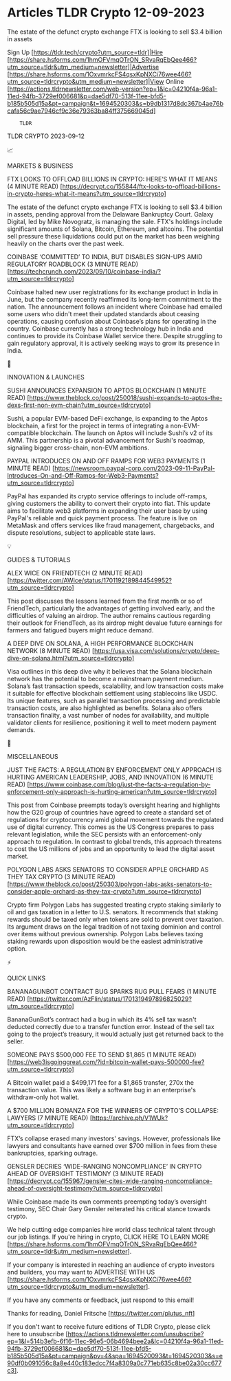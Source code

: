 # Articles TLDR Crypto 12-09-2023

The estate of the defunct crypto exchange FTX is looking to sell $3.4
billion in assets  

Sign Up [https://tldr.tech/crypto?utm_source=tldr]|Hire
[https://share.hsforms.com/1hmOFVmqOTrON_SRvaRqEbQee466?utm_source=tldr&utm_medium=newsletter]|Advertise
[https://share.hsforms.com/1OxvmrkcFS4qsxKpNXCi76wee466?utm_source=tldrcrypto&utm_medium=newsletter]|View
Online
[https://actions.tldrnewsletter.com/web-version?ep=1&lc=04210f4a-96a1-11ed-94fb-3729ef006681&p=dae5df70-513f-11ee-bfd5-b185b505d15a&pt=campaign&t=1694520303&s=b9db1317d8dc367b4ae76bcafa56c9ae7946cf9c36e79363ba84ff375669045d]


		TLDR 

TLDR CRYPTO 2023-09-12

📈 

MARKETS & BUSINESS

FTX LOOKS TO OFFLOAD BILLIONS IN CRYPTO: HERE’S WHAT IT MEANS (4
MINUTE READ)
[https://decrypt.co/155844/ftx-looks-to-offload-billions-in-crypto-heres-what-it-means?utm_source=tldrcrypto]

The estate of the defunct crypto exchange FTX is looking to sell $3.4
billion in assets, pending approval from the Delaware Bankruptcy
Court. Galaxy Digital, led by Mike Novogratz, is managing the sale.
FTX's holdings include significant amounts of Solana, Bitcoin,
Ethereum, and altcoins. The potential sell pressure these liquidations
could put on the market has been weighing heavily on the charts over
the past week. 

COINBASE ‘COMMITTED’ TO INDIA, BUT DISABLES SIGN-UPS AMID
REGULATORY ROADBLOCK (3 MINUTE READ)
[https://techcrunch.com/2023/09/10/coinbase-india/?utm_source=tldrcrypto]

Coinbase halted new user registrations for its exchange product in
India in June, but the company recently reaffirmed its long-term
commitment to the nation. The announcement follows an incident where
Coinbase had emailed some users who didn't meet their updated
standards about ceasing operations, causing confusion about
Coinbase’s plans for operating in the country. Coinbase currently
has a strong technology hub in India and continues to provide its
Coinbase Wallet service there. Despite struggling to gain regulatory
approval, it is actively seeking ways to grow its presence in India. 

🚀 

INNOVATION & LAUNCHES

SUSHI ANNOUNCES EXPANSION TO APTOS BLOCKCHAIN (1 MINUTE READ)
[https://www.theblock.co/post/250018/sushi-expands-to-aptos-the-dexs-first-non-evm-chain?utm_source=tldrcrypto]

Sushi, a popular EVM-based DeFi exchange, is expanding to the Aptos
blockchain, a first for the project in terms of integrating a
non-EVM-compatible blockchain. The launch on Aptos will include
Sushi’s v2 of its AMM. This partnership is a pivotal advancement for
Sushi's roadmap, signaling bigger cross-chain, non-EVM ambitions. 

PAYPAL INTRODUCES ON AND OFF RAMPS FOR WEB3 PAYMENTS (1 MINUTE READ)
[https://newsroom.paypal-corp.com/2023-09-11-PayPal-Introduces-On-and-Off-Ramps-for-Web3-Payments?utm_source=tldrcrypto]

PayPal has expanded its crypto service offerings to include off-ramps,
giving customers the ability to convert their crypto into fiat. This
update aims to facilitate web3 platforms in expanding their user base
by using PayPal's reliable and quick payment process. The feature is
live on MetaMask and offers services like fraud management,
chargebacks, and dispute resolutions, subject to applicable state
laws. 

💡 

GUIDES & TUTORIALS

ALEX WICE ON FRIENDTECH (2 MINUTE READ)
[https://twitter.com/AWice/status/1701192189844549952?utm_source=tldrcrypto]

This post discusses the lessons learned from the first month or so of
FriendTech, particularly the advantages of getting involved early, and
the difficulties of valuing an airdrop. The author remains cautious
regarding their outlook for FriendTech, as its airdrop might devalue
future earnings for farmers and fatigued buyers might reduce demand. 

A DEEP DIVE ON SOLANA, A HIGH PERFORMANCE BLOCKCHAIN NETWORK (8 MINUTE
READ)
[https://usa.visa.com/solutions/crypto/deep-dive-on-solana.html?utm_source=tldrcrypto]

Visa outlines in this deep dive why it believes that the Solana
blockchain network has the potential to become a mainstream payment
medium. Solana’s fast transaction speeds, scalability, and low
transaction costs make it suitable for effective blockchain settlement
using stablecoins like USDC. Its unique features, such as parallel
transaction processing and predictable transaction costs, are also
highlighted as benefits. Solana also offers transaction finality, a
vast number of nodes for availability, and multiple validator clients
for resilience, positioning it well to meet modern payment demands. 

🦄 

MISCELLANEOUS

JUST THE FACTS: A REGULATION BY ENFORCEMENT ONLY APPROACH IS HURTING
AMERICAN LEADERSHIP, JOBS, AND INNOVATION (6 MINUTE READ)
[https://www.coinbase.com/blog/just-the-facts-a-regulation-by-enforcement-only-approach-is-hurting-american?utm_source=tldrcrypto]

This post from Coinbase preempts today’s oversight hearing and
highlights how the G20 group of countries have agreed to create a
standard set of regulations for cryptocurrency amid global movement
towards the regulated use of digital currency. This comes as the US
Congress prepares to pass relevant legislation, while the SEC persists
with an enforcement-only approach to regulation. In contrast to global
trends, this approach threatens to cost the US millions of jobs and an
opportunity to lead the digital asset market. 

POLYGON LABS ASKS SENATORS TO CONSIDER APPLE ORCHARD AS THEY TAX
CRYPTO (3 MINUTE READ)
[https://www.theblock.co/post/250303/polygon-labs-asks-senators-to-consider-apple-orchard-as-they-tax-crypto?utm_source=tldrcrypto]

Crypto firm Polygon Labs has suggested treating crypto staking
similarly to oil and gas taxation in a letter to U.S. senators. It
recommends that staking rewards should be taxed only when tokens are
sold to prevent over taxation. Its argument draws on the legal
tradition of not taxing dominion and control over items without
previous ownership. Polygon Labs believes taxing staking rewards upon
disposition would be the easiest administrative option. 

⚡ 

QUICK LINKS

BANANAGUNBOT CONTRACT BUG SPARKS RUG PULL FEARS (1 MINUTE READ)
[https://twitter.com/AzFlin/status/1701319497896825029?utm_source=tldrcrypto]

BananaGunBot’s contract had a bug in which its 4% sell tax wasn't
deducted correctly due to a transfer function error. Instead of the
sell tax going to the project’s treasury, it would actually just get
returned back to the seller. 

SOMEONE PAYS $500,000 FEE TO SEND $1,865 (1 MINUTE READ)
[https://web3isgoinggreat.com/?id=bitcoin-wallet-pays-500000-fee?utm_source=tldrcrypto]

A Bitcoin wallet paid a $499,171 fee for a $1,865 transfer, 270x the
transaction value. This was likely a software bug in an enterprise's
withdraw-only hot wallet. 

A $700 MILLION BONANZA FOR THE WINNERS OF CRYPTO’S COLLAPSE: LAWYERS
(7 MINUTE READ) [https://archive.ph/V1WUk?utm_source=tldrcrypto]

FTX’s collapse erased many investors' savings. However,
professionals like lawyers and consultants have earned over $700
million in fees from these bankruptcies, sparking outrage. 

GENSLER DECRIES ‘WIDE-RANGING NONCOMPLIANCE’ IN CRYPTO AHEAD OF
OVERSIGHT TESTIMONY (3 MINUTE READ)
[https://decrypt.co/155967/gensler-cites-wide-ranging-noncompliance-ahead-of-oversight-testimony?utm_source=tldrcrypto]

While Coinbase made its own comments preempting today’s oversight
testimony, SEC Chair Gary Gensler reiterated his critical stance
towards crypto. 

 We help cutting edge companies hire world class technical talent
through our job listings. If you're hiring in crypto, CLICK HERE TO
LEARN MORE
[https://share.hsforms.com/1hmOFVmqOTrON_SRvaRqEbQee466?utm_source=tldr&utm_medium=newsletter].


If your company is interested in reaching an audience of crypto
investors and builders, you may want to ADVERTISE WITH US
[https://share.hsforms.com/1OxvmrkcFS4qsxKpNXCi76wee466?utm_source=tldrcrypto&utm_medium=newsletter].


If you have any comments or feedback, just respond to this email! 

Thanks for reading, 
Daniel Fritsche [https://twitter.com/plutus_nft] 

If you don't want to receive future editions of TLDR Crypto,
please click here to unsubscribe
[https://actions.tldrnewsletter.com/unsubscribe?ep=1&l=514b3efb-6f16-11ec-96e5-06b4694bee2a&lc=04210f4a-96a1-11ed-94fb-3729ef006681&p=dae5df70-513f-11ee-bfd5-b185b505d15a&pt=campaign&pv=4&spa=1694520093&t=1694520303&s=e90df0b091056c8a8e440c183edcc7f4a8309a0c771eb635c8be02a30cc677c3].